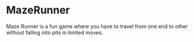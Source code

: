 # MazeRunner
Maze Runner is a fun game where you have to travel from one end to other without falling into pits in limited moves.
